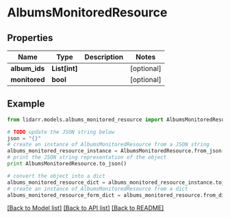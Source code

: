 # AlbumsMonitoredResource


## Properties
Name | Type | Description | Notes
------------ | ------------- | ------------- | -------------
**album_ids** | **List[int]** |  | [optional] 
**monitored** | **bool** |  | [optional] 

## Example

```python
from lidarr.models.albums_monitored_resource import AlbumsMonitoredResource

# TODO update the JSON string below
json = "{}"
# create an instance of AlbumsMonitoredResource from a JSON string
albums_monitored_resource_instance = AlbumsMonitoredResource.from_json(json)
# print the JSON string representation of the object
print AlbumsMonitoredResource.to_json()

# convert the object into a dict
albums_monitored_resource_dict = albums_monitored_resource_instance.to_dict()
# create an instance of AlbumsMonitoredResource from a dict
albums_monitored_resource_form_dict = albums_monitored_resource.from_dict(albums_monitored_resource_dict)
```
[[Back to Model list]](../README.md#documentation-for-models) [[Back to API list]](../README.md#documentation-for-api-endpoints) [[Back to README]](../README.md)


